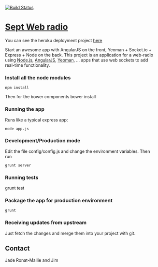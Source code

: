 [![Build Status](https://travis-ci.org/alfirin/sept-web-radio.png)](https://travis-ci.org/alfirin/sept-web-radio)

# [Sept Web radio](http://sept-web-radio.herokuapp.com/)

You can see the heroku deployment project [here](http://sept-web-radio.herokuapp.com/)

Start an awesome app with AngularJS on the front, Yeoman + Socket.io + Express + Node on the back. This
project is an application for a web-radio using [Node.js](http://nodejs.org/‎),
[AngularJS](http://angularjs.org/), [Yeoman](http://yeoman.io/), ... apps that use
web sockets to add real-time functionality.

### Install all the node modules

    npm install
Then for the bower components
    bower install

### Running the app

Runs like a typical express app:

    node app.js

### Development/Production mode

Edit the file config/config.js and change the environment variables. Then run

    grunt server

### Running tests

grunt test

### Package the app for production environment

    grunt

### Receiving updates from upstream

Just fetch the changes and merge them into your project with git.

## Contact

Jade Ronat-Mallie and Jim
